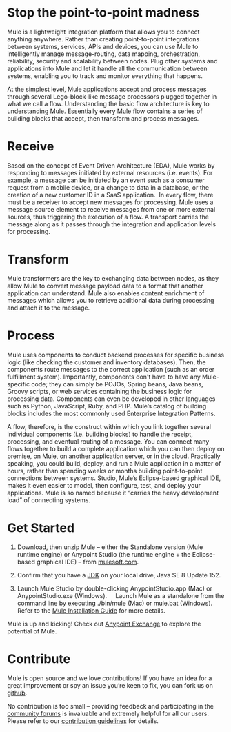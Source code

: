 Stop the point-to-point madness
===============================
Mule is a lightweight integration platform that allows you to connect anything anywhere. Rather than creating point-to-point integrations between systems, services, APIs and devices, you can use Mule to intelligently manage message-routing, data mapping, orchestration, reliability, security and scalability between nodes. Plug other systems and applications into Mule and let it handle all the communication between systems, enabling you to track and monitor everything that happens. 

At the simplest level, Mule applications accept and process messages through several Lego-block-like message processors plugged together in what we call a flow. Understanding the basic flow architecture is key to understanding Mule. Essentially every Mule flow contains a series of building blocks that accept, then transform and process messages. 


Receive
=======
Based on the concept of Event Driven Architecture (EDA), Mule works by responding to messages initiated by external resources (i.e. events). For example, a message can be initiated by an event such as a consumer request from a mobile device, or a change to data in a database, or the creation of a new customer ID in a SaaS application. 
 In every flow, there must be a receiver to accept new messages for processing. Mule uses a message source element to receive messages from one or more external sources, thus triggering the execution of a flow. A transport carries the message along as it passes through the integration and application levels for processing.

Transform
=========
Mule transformers are the key to exchanging data between nodes, as they allow Mule to convert message payload data to a format that another application can understand. Mule also enables content enrichment of messages which allows you to retrieve additional data during processing and attach it to the message.

Process
=======
Mule uses components to conduct backend processes for specific business logic (like checking the customer and inventory databases). Then, the components route messages to the correct application (such as an order fulfillment system). Importantly, components don't have to have any Mule-specific code; they can simply be POJOs, Spring beans, Java beans, Groovy scripts, or web services containing the business logic for processing data. Components can even be developed in other languages such as Python, JavaScript, Ruby, and PHP. Mule’s catalog of building blocks includes the most commonly used Enterprise Integration Patterns.

A flow, therefore, is the construct within which you link together several individual components (i.e. building blocks) to handle the receipt, processing, and eventual routing of a message. You can connect many flows together to build a complete application which you can then deploy on premise, on Mule, on another application server, or in the cloud. Practically speaking, you could build, deploy, and run a Mule application in a matter of hours, rather than spending weeks or months building point-to-point connections between systems. Studio, Mule’s Eclipse-based graphical IDE, makes it even easier to model, then configure, test, and deploy your applications. Mule is so named because it “carries the heavy development load” of connecting systems.

Get Started
===========

1. Download, then unzip Mule – either the Standalone version (Mule runtime engine) or Anypoint Studio (the runtime engine + the Eclipse-based graphical IDE) – from [mulesoft.com](https://www.mulesoft.com).

1. Confirm that you have a [JDK](http://www.oracle.com/technetwork/java/javase/downloads/index.html) on your local drive, Java SE 8 Update 152.

1. Launch Mule Studio by double-clicking AnypointStudio.app (Mac) or AnypointStudio.exe (Windows).  
     Launch Mule as a standalone from the command line by executing ./bin/mule (Mac) or mule.bat (Windows). 
     Refer to the [Mule Installation Guide](https://docs.mulesoft.com/mule-runtime/4.1/mule-standalone) for more details. 

Mule is up and kicking! Check out [Anypoint Exchange](https://www.mulesoft.com/exchange) to explore the potential of Mule.


Contribute
==========
Mule is open source and we love contributions! If you have an idea for a great improvement or spy an issue you’re keen to fix, you can fork us on [github](https://github.com/mulesoft/mule).

No contribution is too small – providing feedback and participating in the [community forums](http://forum.mulesoft.org/mulesoft) is invaluable and extremely helpful for all our users. Please refer to our [contribution guidelines](CONTRIBUTING.md) for details.




